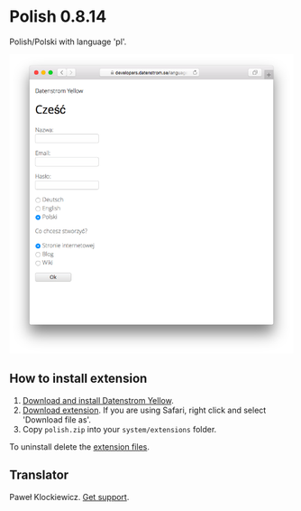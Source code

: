Polish 0.8.14
=============
Polish/Polski with language 'pl'.

<p align="center"><img src="polish-screenshot.png?raw=true" alt="Screenshot"></p>

## How to install extension

1. [Download and install Datenstrom Yellow](https://github.com/datenstrom/yellow/).
2. [Download extension](https://github.com/datenstrom/yellow-extensions/raw/master/zip/polish.zip). If you are using Safari, right click and select 'Download file as'.
3. Copy `polish.zip` into your `system/extensions` folder.

To uninstall delete the [extension files](extension.ini).

## Translator

Paweł Klockiewicz. [Get support](https://extensions.datenstrom.se/help/).
